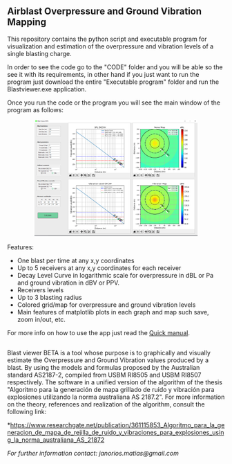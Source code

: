 ## Airblast Overpressure and Ground Vibration Mapping

This repository contains the python script and executable program for visualization and estimation of the overpressure and vibration levels of a single blasting charge.

In order to see the code go to the "CODE" folder and you will be able so the see it with its requirements, in other hand if you just want to run the program just download the entire "Executable program" folder and run the Blastviewer.exe application.  

Once you run the code or the program you will see the main window of the program as follows:
<p align="center">
<img src="images/main_menu.PNG" width="75%"  >
</p>
<!-- ![](images/main_menu.PNG) -->

Features:
* One blast per time at any x,y coordinates
* Up to 5 receivers at any x,y coordinates for each receiver
* Decay Level Curve in logarithmic scale for overpressure in dBL or Pa and ground vibration in dBV or PPV.
* Receivers levels 
* Up to 3 blasting radius
* Colored grid/map for overpressure and ground vibration levels
* Main features of matplotlib plots in each graph and map such save, zoom in/out, etc.

For more info on how to use the app just read the [Quick manual](https://github.com/StoneBored/Blast_viewer/blob/main/Blast%20viewer%20BETA_%20Manual_ENGLISH.pdf).

##
Blast viewer BETA is a tool whose purpose is to graphically and visually estimate the Overpressure and Ground Vibration values produced by a blast. By using the models and formulas proposed by the Australian standard AS2187-2, compiled from USBM RI8505 and USBM RI8507 respectively.
The software in a unified version of the algorithm of the thesis "Algoritmo para la generación de mapa grillado de ruido y vibración para explosiones utilizando la norma australiana AS 2187.2". For more information on the theory, references and realization of the algorithm, consult the following link:

*https://www.researchgate.net/publication/361115853_Algoritmo_para_la_generacion_de_mapa_de_rejilla_de_ruido_y_vibraciones_para_explosiones_using_la_norma_australiana_AS_21872


_For further information contact: janorios.matias@gmail.com_



